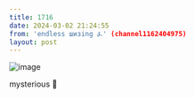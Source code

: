 ```yaml
---
title: 1716
date: 2024-03-02 21:24:55
from: 'endless шизing ⍼' (channel1162404975)
layout: post
---
```


![image](photos/photo_259@02-03-2024_21-24-55.jpg)

mysterious 👾
